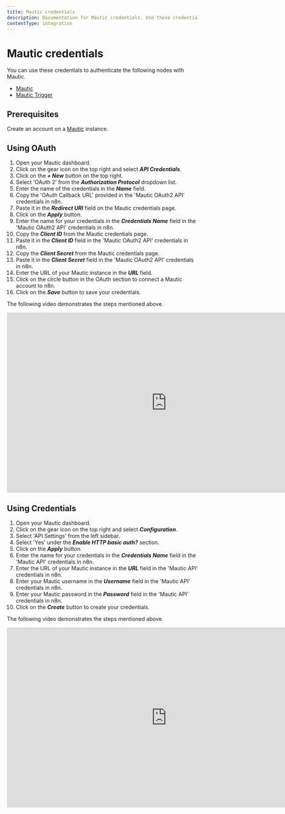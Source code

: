 ```yaml
---
title: Mautic credentials
description: Documentation for Mautic credentials. Use these credentials to authenticate Mautic in n8n, a workflow automation platform.
contentType: integration
---
```


# Mautic credentials

You can use these credentials to authenticate the following nodes with Mautic.

- [Mautic](/integrations/builtin/app-nodes/n8n-nodes-base.mautic/)
- [Mautic Trigger](/integrations/builtin/trigger-nodes/n8n-nodes-base.mautictrigger/)

## Prerequisites

Create an account on a [Mautic](https://www.mautic.org/) instance.

## Using OAuth

1. Open your Mautic dashboard.
2. Click on the gear icon on the top right and select ***API Credentials***.
3. Click on the ***+ New*** button on the top right.
4. Select 'OAuth 2' from the ***Authorization Protocol*** dropdown list.
5. Enter the name of the credentials in the ***Name*** field.
6. Copy the 'OAuth Callback URL' provided in the 'Mautic OAuth2 API' credentials in n8n.
7. Paste it in the ***Redirect URI*** field on the Mautic credentials page.
8. Click on the ***Apply*** button.
9. Enter the name for your credentials in the ***Credentials Name*** field in the 'Mautic OAuth2 API' credentials in n8n.
10. Copy the ***Client ID*** from the Mautic credentials page.
11. Paste it in the ***Client ID*** field in the 'Mautic OAuth2 API' credentials in n8n.
12. Copy the ***Client Secret*** from the Mautic credentials page.
13. Paste it in the ***Client Secret*** field in the 'Mautic OAuth2 API' credentials in n8n.
14. Enter the URL of your Mautic instance in the ***URL*** field.
15. Click on the circle button in the OAuth section to connect a Mautic account to n8n.
16. Click on the ***Save*** button to save your credentials.

The following video demonstrates the steps mentioned above.

<div class="video-container">
    <iframe width="840" height="472.5" src="https://www.youtube.com/embed/vEL0wJ2_91E" frameborder="0" allow="accelerometer; autoplay; clipboard-write; encrypted-media; gyroscope; picture-in-picture" allowfullscreen></iframe>
</div>

## Using Credentials

1. Open your Mautic dashboard.
2. Click on the gear icon on the top right and select ***Configuration***.
3. Select 'API Settings' from the left sidebar.
4. Select 'Yes' under the ***Enable HTTP basic auth?*** section.
5. Click on the ***Apply*** button.
6. Enter the name for your credentials in the ***Credentials Name*** field in the 'Mautic API' credentials in n8n.
7. Enter the URL of your Mautic instance in the ***URL*** field in the 'Mautic API' credentials in n8n.
8. Enter your Mautic username in the ***Username*** field in the 'Mautic API' credentials in n8n.
9. Enter your Mautic password in the ***Password*** field in the 'Mautic API' credentials in n8n.
10. Click on the ***Create*** button to create your credentials.

The following video demonstrates the steps mentioned above.

<div class="video-container">
    <iframe width="840" height="472.5" src="https://www.youtube.com/embed/077wqv1rPLs" frameborder="0" allow="accelerometer; autoplay; clipboard-write; encrypted-media; gyroscope; picture-in-picture" allowfullscreen></iframe>
</div>

